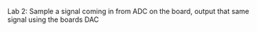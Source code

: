 Lab 2: Sample a signal coming in from ADC on the board, output that same signal using the boards DAC